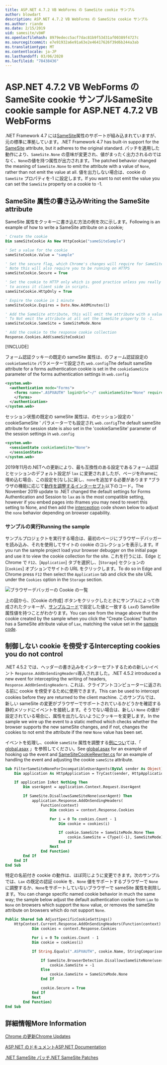 ```yaml
---
title: ASP.NET 4.7.2 VB WebForms の SameSite cookie サンプル
author: blowdart
description: ASP.NET 4.7.2 VB WebForms の SameSite cookie サンプル
ms.author: riande
ms.date: 2/15/2019
uid: samesite/vbWF
ms.openlocfilehash: 8979edecc5acf7dac81b9f53d31af00389f4727c
ms.sourcegitcommit: e7e91932a6e91a63e2e46417626f39d6b244a3ab
ms.translationtype: MT
ms.contentlocale: ja-JP
ms.lasthandoff: 03/06/2020
ms.locfileid: "78438436"
---
```

# <a name="samesite-cookie-sample-for-aspnet-472-vb-webforms"></a><span data-ttu-id="2a443-103">ASP.NET 4.7.2 VB WebForms の SameSite cookie サンプル</span><span class="sxs-lookup"><span data-stu-id="2a443-103">SameSite cookie sample for ASP.NET 4.7.2 VB WebForms</span></span>
<span data-ttu-id="2a443-104">.NET Framework 4.7 には[SameSite](https://www.owasp.org/index.php/SameSite)属性のサポートが組み込まれていますが、元の標準に準拠しています。</span><span class="sxs-lookup"><span data-stu-id="2a443-104">.NET Framework 4.7 has built-in support for the [SameSite](https://www.owasp.org/index.php/SameSite) attribute, but it adheres to the original standard.</span></span>
<span data-ttu-id="2a443-105">パッチを適用した動作により、`SameSite.None` の意味が変更され、値がまったく出力されるのではなく、`None`の値を持つ属性が出力されます。</span><span class="sxs-lookup"><span data-stu-id="2a443-105">The patched behavior changed the meaning of `SameSite.None` to emit the attribute with a value of `None`, rather than not emit the value at all.</span></span> <span data-ttu-id="2a443-106">値を出力しない場合は、cookie の `SameSite` プロパティを-1 に設定します。</span><span class="sxs-lookup"><span data-stu-id="2a443-106">If you want to not emit the value you can set the `SameSite` property on a cookie to -1.</span></span>

## <a name="sampleCode"></a><span data-ttu-id="2a443-107">SameSite 属性の書き込み</span><span class="sxs-lookup"><span data-stu-id="2a443-107">Writing the SameSite attribute</span></span>

<span data-ttu-id="2a443-108">SameSite 属性をクッキーに書き込む方法の例を次に示します。</span><span class="sxs-lookup"><span data-stu-id="2a443-108">Following is an example of how to write a SameSite attribute on a cookie;</span></span>

```vb
' Create the cookie
Dim sameSiteCookie As New HttpCookie("sameSiteSample")

' Set a value for the cookie
sameSiteCookie.Value = "sample"

' Set the secure flag, which Chrome's changes will require for SameSite none.
' Note this will also require you to be running on HTTPS
sameSiteCookie.Secure = True

' Set the cookie to HTTP only which is good practice unless you really do need
' to access it client side in scripts.
sameSiteCookie.HttpOnly = True

' Expire the cookie in 1 minute
sameSiteCookie.Expires = Date.Now.AddMinutes(1)

' Add the SameSite attribute, this will emit the attribute with a value of none.
' To Not emit the attribute at all set the SameSite property to -1.
sameSiteCookie.SameSite = SameSiteMode.None

' Add the cookie to the response cookie collection
Response.Cookies.Add(sameSiteCookie)
```

[!INCLUDE[](~/includes/MTcomments.md)]

<span data-ttu-id="2a443-109">フォーム認証クッキーの既定の sameSite 属性は、のフォーム認証設定の `cookieSameSite` パラメーターで設定され `web.config`</span><span class="sxs-lookup"><span data-stu-id="2a443-109">The default sameSite attribute for a forms authentication cookie is set in the `cookieSameSite` parameter of the forms authentication settings in `web.config`</span></span> 

```xml
<system.web>
  <authentication mode="Forms">
    <forms name=".ASPXAUTH" loginUrl="~/" cookieSameSite="None" requireSSL="true">
    </forms>
  </authentication>
</system.web>
```

<span data-ttu-id="2a443-110">セッション状態の既定の sameSite 属性は、のセッション設定の ' cookieSameSite ' パラメーターでも設定され `web.config`</span><span class="sxs-lookup"><span data-stu-id="2a443-110">The default sameSite attribute for session state is also set in the 'cookieSameSite' parameter of the session settings in `web.config`</span></span>

```xml
<system.web>
  <sessionState cookieSameSite="None">     
  </sessionState>
</system.web>
```

<span data-ttu-id="2a443-111">2019年11月の.NETへの更新により、最も互換性のある設定であるフォーム認証とセッションのデフォルト設定が `lax` に変更されましたが、ページをiframeに埋め込む場合、この設定を[なし]に戻し、`none`を追加する必要があります \*ブラウザの機能に応じて[動作を調整するインターセプト](#interception)以下のコード。</span><span class="sxs-lookup"><span data-stu-id="2a443-111">The November 2019 update to .NET changed the default settings for Forms Authentication and Session to `lax` as is the most compatible setting, however if you embed pages into iframes you may need to revert this setting to None, and then add the [interception](#interception) code shown below to adjust the `none` behavior depending on browser capability.</span></span>

### <a name="running-the-sample"></a><span data-ttu-id="2a443-112">サンプルの実行</span><span class="sxs-lookup"><span data-stu-id="2a443-112">Running the sample</span></span>

<span data-ttu-id="2a443-113">サンプルプロジェクトを実行する場合は、最初のページにブラウザーデバッガーを読み込み、それを使用してサイトの cookie のコレクションを表示します。</span><span class="sxs-lookup"><span data-stu-id="2a443-113">If you run the sample project  load your browser debugger on the initial page and use it to view the cookie collection for the site.</span></span>
<span data-ttu-id="2a443-114">これを行うには、Edge と Chrome で `F12`、[`Application`] タブを選択し、[`Storage`] セクションの [`Cookies`] オプションでサイトの URL をクリックします。</span><span class="sxs-lookup"><span data-stu-id="2a443-114">To do so in Edge and Chrome press `F12` then select the `Application` tab and click the site URL under the `Cookies` option in the `Storage` section.</span></span>

![ブラウザーデバッガーの Cookie の一覧](sample/img/BrowserDebugger.png)

<span data-ttu-id="2a443-116">上の図から、[Cookie の作成] ボタンをクリックしたときにサンプルによって作成されたクッキーが、[サンプルコード](#sampleCode)で設定した値と一致する `Lax`の SameSite 属性値を持つことがわかります。</span><span class="sxs-lookup"><span data-stu-id="2a443-116">You can see from the image above that the cookie created by the sample when you click the "Create Cookies" button has a SameSite attribute value of `Lax`, matching the value set in the [sample code](#sampleCode).</span></span>

## <a name="interception"></a><span data-ttu-id="2a443-117">制御しない cookie を傍受する</span><span class="sxs-lookup"><span data-stu-id="2a443-117">Intercepting cookies you do not control</span></span>

<span data-ttu-id="2a443-118">.NET 4.5.2 では、ヘッダーの書き込みをインターセプトするための新しいイベント `Response.AddOnSendingHeaders`導入されました。</span><span class="sxs-lookup"><span data-stu-id="2a443-118">.NET 4.5.2 introduced a new event for intercepting the writing of headers, `Response.AddOnSendingHeaders`.</span></span> <span data-ttu-id="2a443-119">これは、クライアントコンピューターに返される前に cookie を傍受するために使用できます。</span><span class="sxs-lookup"><span data-stu-id="2a443-119">This can be used to intercept cookies before they are returned to the client machine.</span></span> <span data-ttu-id="2a443-120">このサンプルでは、新しい sameSite の変更がブラウザーでサポートされているかどうかを確認する静的メソッドにイベントを接続します。そうでない場合は、新しい `None` の値が設定されている場合に、属性を出力しないようにクッキーを変更します。</span><span class="sxs-lookup"><span data-stu-id="2a443-120">In the sample we wire up the event to a static method which checks whether the browser supports the new sameSite changes, and if not, changes the cookies to not emit the attribute if the new `None` value has been set.</span></span>

<span data-ttu-id="2a443-121">イベントを処理し、cookie `sameSite` 属性を調整する[例につい](https://github.com/blowdart/AspNetSameSiteSamples/blob/master/AspNet472VisualBasicWebForms/SameSiteCookieRewriter.vb)ては、「 [global.asax](https://github.com/blowdart/AspNetSameSiteSamples/blob/master/AspNet472VisualBasicWebForms/Global.asax.vb) 」を参照してください。</span><span class="sxs-lookup"><span data-stu-id="2a443-121">See [global.asax](https://github.com/blowdart/AspNetSameSiteSamples/blob/master/AspNet472VisualBasicWebForms/Global.asax.vb) for an example of hooking up the event and [SameSiteCookieRewriter.cs](https://github.com/blowdart/AspNetSameSiteSamples/blob/master/AspNet472VisualBasicWebForms/SameSiteCookieRewriter.vb) for an example of handling the event and adjusting the cookie `sameSite` attribute.</span></span>


```vb
Sub FilterSameSiteNoneForIncompatibleUserAgents(ByVal sender As Object)
    Dim application As HttpApplication = TryCast(sender, HttpApplication)

    If application IsNot Nothing Then
        Dim userAgent = application.Context.Request.UserAgent

        If SameSite.DisallowsSameSiteNone(userAgent) Then
            application.Response.AddOnSendingHeaders(
                Function(context)
                    Dim cookies = context.Response.Cookies

                    For i = 0 To cookies.Count - 1
                        Dim cookie = cookies(i)

                        If cookie.SameSite = SameSiteMode.None Then
                            cookie.SameSite = CType((-1), SameSiteMode)
                        End If
                    Next
                End Function)
        End If
    End If
End Sub
```

<span data-ttu-id="2a443-122">特定の名前付き cookie の動作は、ほぼ同じように変更できます。次のサンプルでは、`Lax` の既定の認証 cookie を、`None` 値をサポートするブラウザーで `None` に調整するか、`None`をサポートしていないブラウザーで sameSite 属性を削除します。</span><span class="sxs-lookup"><span data-stu-id="2a443-122">You can change specific named cookie behavior in much the same way; the sample below adjust the default authentication cookie from `Lax` to `None` on browsers which support the `None` value, or removes the sameSite attribute on browsers which do not support `None`.</span></span>

```vb
Public Shared Sub AdjustSpecificCookieSettings()
    HttpContext.Current.Response.AddOnSendingHeaders(Function(context)
            Dim cookies = context.Response.Cookies

            For i = 0 To cookies.Count - 1
            Dim cookie = cookies(i)

            If String.Equals(".ASPXAUTH", cookie.Name, StringComparison.Ordinal) Then

                If SameSite.BrowserDetection.DisallowsSameSiteNone(userAgent) Then
                    cookie.SameSite = -1
                Else
                    cookie.SameSite = SameSiteMode.None
                End If

                cookie.Secure = True
            End If
            Next
        End Function)
End Sub
```

## <a name="more-information"></a><span data-ttu-id="2a443-123">詳細情報</span><span class="sxs-lookup"><span data-stu-id="2a443-123">More Information</span></span>

[<span data-ttu-id="2a443-124">Chrome の更新</span><span class="sxs-lookup"><span data-stu-id="2a443-124">Chrome Updates</span></span>](https://www.chromium.org/updates/same-site)

[<span data-ttu-id="2a443-125">ASP.NET のドキュメント</span><span class="sxs-lookup"><span data-stu-id="2a443-125">ASP.NET Documentation</span></span>](/aspnet/samesite/system-web-samesite)

[<span data-ttu-id="2a443-126">.NET SameSite パッチ</span><span class="sxs-lookup"><span data-stu-id="2a443-126">.NET SameSite Patches</span></span>](/aspnet/samesite/kbs-samesite)